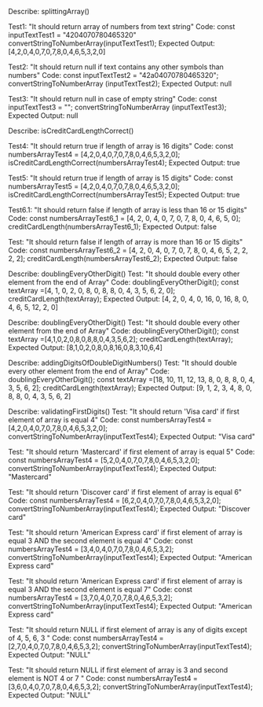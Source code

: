 Describe: splittingArray()

Test1: "It should return array of numbers from text string"
Code: 
const inputTextTest1 = "4204070780465320"
convertStringToNumberArray(inputTextTest1);
Expected Output: [4,2,0,4,0,7,0,7,8,0,4,6,5,3,2,0]

Test2: "It should return null if text contains any other symbols than numbers"
Code: 
const inputTextTest2 = "42a04070780465320";
convertStringToNumberArray (inputTextTest2);
Expected Output: null

Test3: "It should return null in case of empty string"
Code: 
const inputTextTest3 = "";
convertStringToNumberArray (inputTextTest3);
Expected Output: null


Describe: isCreditCardLengthCorrect()

Test4: "It should return true if length of array is 16 digits"
Code: 
const numbersArrayTest4 = [4,2,0,4,0,7,0,7,8,0,4,6,5,3,2,0];
isCreditCardLengthCorrect(numbersArrayTest4);
Expected Output: true

Test5: "It should return true if length of array is 15 digits"
Code: 
const numbersArrayTest5 = [4,2,0,4,0,7,0,7,8,0,4,6,5,3,2,0];
isCreditCardLengthCorrect(numbersArrayTest5);
Expected Output: true

Test6.1: "It should return false if length of array is less than 16 or 15 digits"
Code: 
const numbersArrayTest6_1 = [4, 2, 0, 4, 0, 7, 0, 7, 8, 0, 4, 6, 5, 0];
creditCardLength(numbersArrayTest6_1);
Expected Output: false

Test: "It should return false if length of array is more than 16 or 15 digits"
Code: 
const numbersArrayTest6_2 = [4, 2, 0, 4, 0, 7, 0, 7, 8, 0, 4, 6, 5, 2, 2, 2, 2];
creditCardLength(numbersArrayTest6_2);
Expected Output: false


Describe: doublingEveryOtherDigit()
Test: "It should double every other element from the end of Array"
Code: doublingEveryOtherDigit();
const textArray =[4, 1,	0,	2,	0,	8,	0,	8,	8,	0,	4,	3,	5,	6,	2,	0];
creditCardLength(textArray);
Expected Output: [4, 2,	0,	4,	0,	16,	0,	16,	8,	0,	4,	6,	5,	12,	2,	0]

Describe: doublingEveryOtherDigit()
Test: "It should double every other element from the end of Array"
Code: doublingEveryOtherDigit();
const textArray =[4,1,0,2,0,8,0,8,8,0,4,3,5,6,2];
creditCardLength(textArray);
Expected Output: [8,1,0,2,0,8,0,8,16,0,8,3,10,6,4]


Describe: addingDigitsOfDoubleDigitNumbers()
Test: "It should double every other element from the end of Array"
Code: doublingEveryOtherDigit();
const textArray =[18, 10, 11, 12, 13, 8, 0, 8, 8, 0, 4, 3, 5, 6, 2];
creditCardLength(textArray);
Expected Output: [9, 1, 2, 3, 4, 8, 0, 8, 8, 0, 4, 3, 5, 6, 2]

Describe: validatingFirstDigits()
Test: "It should return 'Visa card' if first element of array is equal 4"
Code: 
const numbersArrayTest4 = [4,2,0,4,0,7,0,7,8,0,4,6,5,3,2,0];
convertStringToNumberArray(inputTextTest4);
Expected Output: "Visa card"

Test: "It should return 'Mastercard' if first element of array is equal 5"
Code: 
const numbersArrayTest4 = [5,2,0,4,0,7,0,7,8,0,4,6,5,3,2,0];
convertStringToNumberArray(inputTextTest4);
Expected Output: "Mastercard"

Test: "It should return 'Discover card' if first element of array is equal 6"
Code: 
const numbersArrayTest4 = [6,2,0,4,0,7,0,7,8,0,4,6,5,3,2,0];
convertStringToNumberArray(inputTextTest4);
Expected Output: "Discover card"

Test: "It should return 'American Express card' if first element of array is equal 3 AND the second element is equal 4"
Code: 
const numbersArrayTest4 = [3,4,0,4,0,7,0,7,8,0,4,6,5,3,2];
convertStringToNumberArray(inputTextTest4);
Expected Output: "American Express card"

Test: "It should return 'American Express card' if first element of array is equal 3 AND the second element is equal 7"
Code: 
const numbersArrayTest4 = [3,7,0,4,0,7,0,7,8,0,4,6,5,3,2];
convertStringToNumberArray(inputTextTest4);
Expected Output: "American Express card"

Test: "It should return NULL if first element of array is any of digits except of 4, 5, 6, 3 "
Code: 
const numbersArrayTest4 = [2,7,0,4,0,7,0,7,8,0,4,6,5,3,2];
convertStringToNumberArray(inputTextTest4);
Expected Output: "NULL"

Test: "It should return NULL if first element of array is 3 and second element is NOT 4 or 7 "
Code: 
const numbersArrayTest4 = [3,6,0,4,0,7,0,7,8,0,4,6,5,3,2];
convertStringToNumberArray(inputTextTest4);
Expected Output: "NULL"
